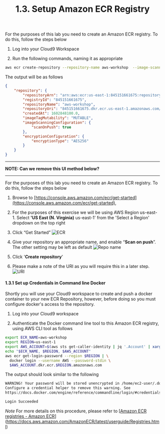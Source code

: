 ﻿---
title: "1.3. Setup Amazon ECR Registry"
chapter: false
weight: 30
---

For the purposes of this lab you need to create an Amazon ECR registry. To do this, follow the steps below

1. Log into your Cloud9 Workspace

2. Run the following commands, naming it as appropriate

```sh
aws ecr create-repository --repository-name aws-workshop  --image-scanning-configuration scanOnPush=true
```

The output will be as follows

```JSON
{
    "repository": {
        "repositoryArn": "arn:aws:ecr:us-east-1:845151661675:repository/aws-workshop",
        "registryId": "845151661675",
        "repositoryName": "aws-workshop",
        "repositoryUri": "845151661675.dkr.ecr.us-east-1.amazonaws.com/aws-workshop",
        "createdAt": 1602848100.0,
        "imageTagMutability": "MUTABLE",
        "imageScanningConfiguration": {
            "scanOnPush": true
        },
        "encryptionConfiguration": {
            "encryptionType": "AES256"
        }
    }
}
```

___

**NOTE: Can we remove this UI method below?**
___

For the purposes of this lab you need to create an Amazon ECR registry. To do this, follow the steps below

1. Browse to [https://console.aws.amazon.com/ecr/get-started](https://console.aws.amazon.com/ecr/get-started),

2. For the purposes of this exercise we will be using AWS Region us-east-1. Select **'US East (N. Virginia)** us-east-1' from the 'Select a Region' dropdown on the top right

3. Click “Get Started” ![ECR](/images/30_module_1/ecr.png)

4. Give your repository an appropriate name, and enable “**Scan on push**”. The other setting may be left as default ![Repo name](/images/30_module_1/name_repo.png)

5. Click '**Create repository**'

6. Please make a note of the URI as you will require this in a later step. ![URI](/images/30_module_1/uri.png)


#### 1.3.1 Set up Credentials in Command line Docker

Shortly you will use your Cloud9 workspace to create and push a docker container to your new ECR Repository, however, before doing so you must configure docker's access to the repository.



1. Log into your Cloud9 workspace

2. Authenticate the Docker command line tool to this Amazon ECR registry, using AWS CLI tool as follows

```bash
export ECR_NAME=aws-workshop
export REGION=us-east-1 
export AWS_ACCOUNT=$(aws sts get-caller-identity | jq '.Account' | xargs)
echo "$ECR_NAME, $REGION, $AWS_ACCOUNT"
aws ecr get-login-password --region $REGION | \
  docker login --username AWS --password-stdin \
  $AWS_ACCOUNT.dkr.ecr.$REGION.amazonaws.com
```

<!-- <&lt;alternative for AWS_ACCOUNT using sed instead>>

```bash
export AWS_ACCOUNT=$(aws sts get-caller-identity | grep "UserId" | sed 's/^[^"]*"\([^"]*\)".*"\([^"]*\)".*/\2/')
``` -->

The output should look similar to the following

```bash
WARNING! Your password will be stored unencrypted in /home/ec2-user/.docker/config.json.
Configure a credential helper to remove this warning. See
https://docs.docker.com/engine/reference/commandline/login/#credentials-store

Login Succeeded
```


*Note* For more details on this procedure, please refer to [[Amazon ECR registries - Amazon ECR](https://docs.aws.amazon.com/AmazonECR/latest/userguide/Registries.html)](https://docs.aws.amazon.com/AmazonECR/latest/userguide/Registries.html)
